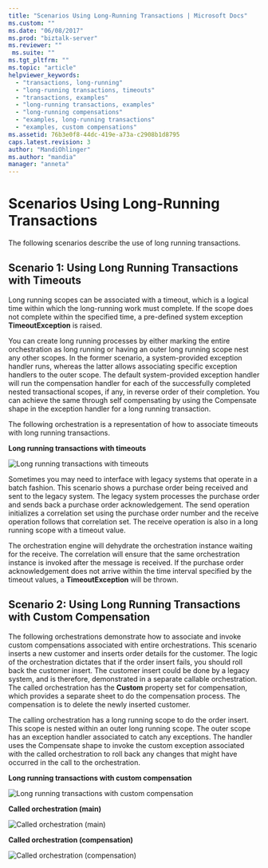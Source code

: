 ```yaml
---
title: "Scenarios Using Long-Running Transactions | Microsoft Docs"
ms.custom: ""
ms.date: "06/08/2017"
ms.prod: "biztalk-server"
ms.reviewer: ""
 ms.suite: ""
ms.tgt_pltfrm: ""
ms.topic: "article"
helpviewer_keywords: 
  - "transactions, long-running"
  - "long-running transactions, timeouts"
  - "transactions, examples"
  - "long-running transactions, examples"
  - "long-running compensations"
  - "examples, long-running transactions"
  - "examples, custom compensations"
ms.assetid: 76b3e0f8-44dc-419e-a73a-c2908b1d8795
caps.latest.revision: 3
author: "MandiOhlinger"
ms.author: "mandia"
manager: "anneta"
---
```

# Scenarios Using Long-Running Transactions
The following scenarios describe the use of long running transactions.  
  
## Scenario 1: Using Long Running Transactions with Timeouts  
 Long running scopes can be associated with a timeout, which is a logical time within which the long-running work must complete. If the scope does not complete within the specified time, a pre-defined system exception **TimeoutException** is raised.  
  
 You can create long running processes by either marking the entire orchestration as long running or having an outer long running scope nest any other scopes. In the former scenario, a system-provided exception handler runs, whereas the latter allows associating specific exception handlers to the outer scope. The default system-provided exception handler will run the compensation handler for each of the successfully completed nested transactional scopes, if any, in reverse order of their completion. You can achieve the same through self compensating by using the Compensate shape in the exception handler for a long running transaction.  
  
 The following orchestration is a representation of how to associate timeouts with long running transactions.  
  
 **Long running transactions with timeouts**  
  
 ![Long running transactions with timeouts](../core/media/bts-trans-orch-fig7.gif "BTS_Trans_Orch_Fig7")  
  
 Sometimes you may need to interface with legacy systems that operate in a batch fashion. This scenario shows a purchase order being received and sent to the legacy system. The legacy system processes the purchase order and sends back a purchase order acknowledgement. The send operation initializes a correlation set using the purchase order number and the receive operation follows that correlation set. The receive operation is also in a long running scope with a timeout value.  
  
 The orchestration engine will dehydrate the orchestration instance waiting for the receive. The correlation will ensure that the same orchestration instance is invoked after the message is received. If the purchase order acknowledgement does not arrive within the time interval specified by the timeout values, a **TimeoutException** will be thrown.  
  
## Scenario 2: Using Long Running Transactions with Custom Compensation  
 The following orchestrations demonstrate how to associate and invoke custom compensations associated with entire orchestrations. This scenario inserts a new customer and inserts order details for the customer. The logic of the orchestration dictates that if the order insert fails, you should roll back the customer insert. The customer insert could be done by a legacy system, and is therefore, demonstrated in a separate callable orchestration. The called orchestration has the **Custom** property set for compensation, which provides a separate sheet to do the compensation process. The compensation is to delete the newly inserted customer.  
  
 The calling orchestration has a long running scope to do the order insert. This scope is nested within an outer long running scope. The outer scope has an exception handler associated to catch any exceptions. The handler uses the Compensate shape to invoke the custom exception associated with the called orchestration to roll back any changes that might have occurred in the call to the orchestration.  
  
 **Long running transactions with custom compensation**  
  
 ![Long running transactions with custom compensation](../core/media/bts-trans-orch-fig8.gif "BTS_Trans_Orch_Fig8")  
  
 **Called orchestration (main)**  
  
 ![Called orchestration &#40;main&#41;](../core/media/bts-trans-orch-fig9.gif "BTS_Trans_Orch_Fig9")  
  
 **Called orchestration (compensation)**  
  
 ![Called orchestration &#40;compensation&#41;](../core/media/bts-trans-orch-fig10.gif "BTS_Trans_Orch_Fig10")